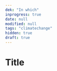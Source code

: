 ```yaml
---
dek: "In which"
inprogress: true
date: null
modified: null
tags: "climatechange"
hidden: true
draft: true
---
```

# Title

